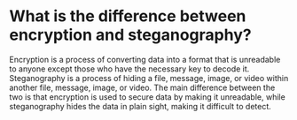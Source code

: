 # What is the difference between encryption and steganography?

Encryption is a process of converting data into a format that is unreadable to anyone except those who have the necessary key to decode it. Steganography is a process of hiding a file, message, image, or video within another file, message, image, or video. The main difference between the two is that encryption is used to secure data by making it unreadable, while steganography hides the data in plain sight, making it difficult to detect.
